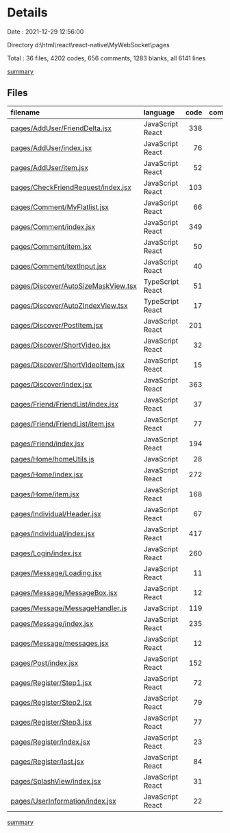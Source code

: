 # Details

Date : 2021-12-29 12:56:00

Directory d:\html\react\react-native\MyWebSocket\pages

Total : 36 files,  4202 codes, 656 comments, 1283 blanks, all 6141 lines

[summary](results.md)

## Files
| filename | language | code | comment | blank | total |
| :--- | :--- | ---: | ---: | ---: | ---: |
| [pages/AddUser/FriendDelta.jsx](/pages/AddUser/FriendDelta.jsx) | JavaScript React | 338 | 44 | 103 | 485 |
| [pages/AddUser/index.jsx](/pages/AddUser/index.jsx) | JavaScript React | 76 | 1 | 12 | 89 |
| [pages/AddUser/item.jsx](/pages/AddUser/item.jsx) | JavaScript React | 52 | 0 | 5 | 57 |
| [pages/CheckFriendRequest/index.jsx](/pages/CheckFriendRequest/index.jsx) | JavaScript React | 103 | 7 | 29 | 139 |
| [pages/Comment/MyFlatlist.jsx](/pages/Comment/MyFlatlist.jsx) | JavaScript React | 66 | 1 | 20 | 87 |
| [pages/Comment/index.jsx](/pages/Comment/index.jsx) | JavaScript React | 349 | 72 | 82 | 503 |
| [pages/Comment/item.jsx](/pages/Comment/item.jsx) | JavaScript React | 50 | 3 | 25 | 78 |
| [pages/Comment/textInput.jsx](/pages/Comment/textInput.jsx) | JavaScript React | 40 | 15 | 7 | 62 |
| [pages/Discover/AutoSizeMaskView.tsx](/pages/Discover/AutoSizeMaskView.tsx) | TypeScript React | 51 | 4 | 10 | 65 |
| [pages/Discover/AutoZIndexView.tsx](/pages/Discover/AutoZIndexView.tsx) | TypeScript React | 17 | 0 | 8 | 25 |
| [pages/Discover/PostItem.jsx](/pages/Discover/PostItem.jsx) | JavaScript React | 201 | 56 | 70 | 327 |
| [pages/Discover/ShortVideo.jsx](/pages/Discover/ShortVideo.jsx) | JavaScript React | 32 | 1 | 12 | 45 |
| [pages/Discover/ShortVideoItem.jsx](/pages/Discover/ShortVideoItem.jsx) | JavaScript React | 15 | 9 | 9 | 33 |
| [pages/Discover/index.jsx](/pages/Discover/index.jsx) | JavaScript React | 363 | 89 | 130 | 582 |
| [pages/Friend/FriendList/index.jsx](/pages/Friend/FriendList/index.jsx) | JavaScript React | 37 | 2 | 14 | 53 |
| [pages/Friend/FriendList/item.jsx](/pages/Friend/FriendList/item.jsx) | JavaScript React | 77 | 3 | 22 | 102 |
| [pages/Friend/index.jsx](/pages/Friend/index.jsx) | JavaScript React | 194 | 1 | 51 | 246 |
| [pages/Home/homeUtils.js](/pages/Home/homeUtils.js) | JavaScript | 28 | 6 | 9 | 43 |
| [pages/Home/index.jsx](/pages/Home/index.jsx) | JavaScript React | 272 | 80 | 117 | 469 |
| [pages/Home/item.jsx](/pages/Home/item.jsx) | JavaScript React | 168 | 6 | 37 | 211 |
| [pages/Individual/Header.jsx](/pages/Individual/Header.jsx) | JavaScript React | 67 | 5 | 29 | 101 |
| [pages/Individual/index.jsx](/pages/Individual/index.jsx) | JavaScript React | 417 | 16 | 70 | 503 |
| [pages/Login/index.jsx](/pages/Login/index.jsx) | JavaScript React | 260 | 12 | 79 | 351 |
| [pages/Message/Loading.jsx](/pages/Message/Loading.jsx) | JavaScript React | 11 | 1 | 4 | 16 |
| [pages/Message/MessageBox.jsx](/pages/Message/MessageBox.jsx) | JavaScript React | 12 | 0 | 5 | 17 |
| [pages/Message/MessageHandler.js](/pages/Message/MessageHandler.js) | JavaScript | 119 | 145 | 68 | 332 |
| [pages/Message/index.jsx](/pages/Message/index.jsx) | JavaScript React | 235 | 55 | 83 | 373 |
| [pages/Message/messages.jsx](/pages/Message/messages.jsx) | JavaScript React | 12 | 0 | 4 | 16 |
| [pages/Post/index.jsx](/pages/Post/index.jsx) | JavaScript React | 152 | 13 | 37 | 202 |
| [pages/Register/Step1.jsx](/pages/Register/Step1.jsx) | JavaScript React | 72 | 1 | 18 | 91 |
| [pages/Register/Step2.jsx](/pages/Register/Step2.jsx) | JavaScript React | 79 | 1 | 25 | 105 |
| [pages/Register/Step3.jsx](/pages/Register/Step3.jsx) | JavaScript React | 77 | 1 | 29 | 107 |
| [pages/Register/index.jsx](/pages/Register/index.jsx) | JavaScript React | 23 | 0 | 8 | 31 |
| [pages/Register/last.jsx](/pages/Register/last.jsx) | JavaScript React | 84 | 5 | 28 | 117 |
| [pages/SplashView/index.jsx](/pages/SplashView/index.jsx) | JavaScript React | 31 | 1 | 16 | 48 |
| [pages/UserInformation/index.jsx](/pages/UserInformation/index.jsx) | JavaScript React | 22 | 0 | 8 | 30 |

[summary](results.md)